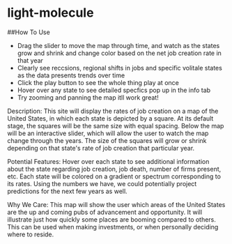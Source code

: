 # light-molecule

##How To Use
- Drag the slider to move the map through time, and watch as the states grow and shrink and change color based on the net job creation rate in that year
- Clearly see reccsions, regional shifts in jobs and specific volitale states as the data presents trends over time
- Click the play button to see the whole thing play at once
- Hover over any state to see detailed specfics pop up in the info tab
- Try zooming and panning the map itll work great!

Description: This site will display the rates of job creation on a map of the United States, in which each state is depicted by a square. At its default stage, the squares will be the same size with equal spacing. Below the map will be an interactive slider, which will allow the user to watch the map change through the years. The size of the squares will grow or shrink depending on that state's rate of job creation that particular year. 

Potential Features: Hover over each state to see additional information about the state regarding job creation, job death, number of firms present, etc. Each state will be colored on a gradient or spectrum corresponding to its rates. Using the numbers we have, we could potentially project predictions for the next few years as well.

Why We Care: This map will show the user which areas of the United States are the up and coming pubs of advancement and opportunity. It will illustrate just how quickly some places are booming compared to others. This can be used when making investments, or when personally deciding where to reside.
